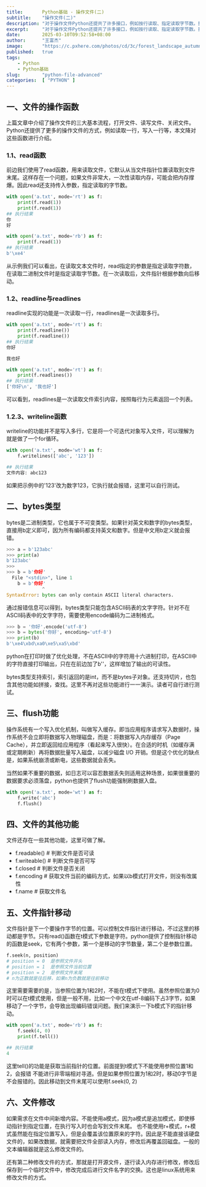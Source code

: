 ```yaml
---
title:       Python基础 - 操作文件(二)
subtitle:    "操作文件(二)"
description: "对于操作文件Python还提共了许多接口，例如按行读取、指定读取字节数。提供了移动文件指针来指定读写内容。操作二进制内置了bytes类型等等。本文将介绍这些操作以及如何对文件进行修改。"
excerpt:     "对于操作文件Python还提共了许多接口，例如按行读取、指定读取字节数。提供了移动文件指针来指定读写内容。操作二进制内置了bytes类型等等。本文将介绍这些操作以及如何对文件进行修改。"
date:        2025-03-10T09:52:58+08:00
author:      "王富杰"
image:       "https://c.pxhere.com/photos/cd/3c/forest_landscape_autumn_trees_germany_nature_mood_leaves-1370886.jpg!d"
published:   true
tags:
    - Python
    - Python基础
slug:        "python-file-advanced"
categories:  [ "PYTHON" ]
---
```


## 一、文件的操作函数
上篇文章中介绍了操作文件的三大基本流程，打开文件、读写文件、关闭文件。Python还提供了更多的操作文件的方式，例如读取一行，写入一行等，本文降对这些函数进行介绍。

### 1.1、read函数
前边我们使用了read函数，用来读取文件，它默认从当文件指针位置读取到文件末尾。这样存在一个问题，如果文件非常大，一次性读取内存，可能会把内存撑爆。因此read还支持传入参数，指定读取的字节数。
```python
with open('a.txt', mode='rt') as f:
    print(f.read(1))
    print(f.read(1))
## 执行结果
你
好

with open('a.txt', mode='rb') as f:
    print(f.read(1))
## 执行结果
b'\xe4'
```
从示例我们可以看出，在读取文本文件时，read指定的参数是指定读取字符数，在读取二进制文件时是指定读取字节数。在一次读取后，文件指针根据参数向后移动。

### 1.2、readline与readlines
readline实现的功能是一次读取一行，readlines是一次读取多行。
```python
with open('a.txt', mode='rt') as f:
    print(f.readline())
    print(f.readline())
## 执行结果
你好

我也好

with open('a.txt', mode='rt') as f:
    print(f.readlines())
## 执行结果
['你好\n', '我也好']
```
可以看到，readlines是一次读取文件索引内容，按照每行为元素返回一个列表。

### 1.2.3、writeline函数
writeline的功能并不是写入多行，它是将一个可迭代对象写入文件，可以理解为就是做了一个for循环。
```python
with open('a.txt', mode='wt') as f:
    f.writelines(['abc', '123'])

## 执行结果
文件内容: abc123
```
如果把示例中的'123'改为数字123，它执行就会报错，这里可以自行测试。


## 二、bytes类型
bytes是二进制类型，它也属于不可变类型。如果针对英文和数字的bytes类型，直接用b定义即可，因为所有编码都支持英文和数字。但是中文用b定义就会报错。
```python
>>> a = b'123abc'
>>> print(a)
b'123abc'
>>> 
>>> b = b'你好'
  File "<stdin>", line 1
    b = b'你好'
             ^
SyntaxError: bytes can only contain ASCII literal characters.
```
通过报错信息可以得到，bytes类型只能包含ASCII码表的文字字符。针对不在ASCII码表中的文字字符，需要使用encode编码为二进制格式。
```python
>>> b = '你好'.encode('utf-8')
>>> b = bytes('你好', encoding='utf-8')
>>> print(b)
b'\xe4\xbd\xa0\xe5\xa5\xbd'
```
python在打印时做了优化处理，不在ASCII中的字符用十六进制打印，在ASCII中的字符直接打印输出，只在在前边加了b''，这样增加了输出的可读性。

bytes类型支持索引，索引返回的是int，而不是bytes子对象。还支持切片，也包含其他功能如拼接，查找。这里不再对这些功能进行一一演示。读者可自行进行测试。

## 三、flush功能
操作系统有一个写入优化机制，叫做写入缓存。即当应用程序请求写入数据时，操作系统不会立即将数据写入物理磁盘，而是：将数据写入内存缓存（Page Cache），并立即返回给应用程序（看起来写入很快）。在合适的时机（如缓存满或定期刷新）再将数据批量写入磁盘，以减少磁盘 I/O 开销。但是这个优化的缺点是，如果系统崩溃或断电，这些数据就会丢失。

当然如果不重要的数据，如日志可以容忍数据丢失则适用这种场景，如果很重要的数据要求必须落盘，python也提供了flush功能强制刷数据入盘。
```python
with open('a.txt', mode='wt') as f:
    f.write('abc')
    f.flush()
```

## 四、文件的其他功能
文件还存在一些其他功能，这里可做了解。
* f.readable()  # 判断文件是否可读
* f.writeable() # 判断文件是否可写
* f.closed      # 判断文件是否关闭
* f.encoding    # 获取文件当前的编码方式，如果以b模式打开文件，则没有改属性
* f.name        # 获取文件名

## 五、文件指针移动
文件指针是下一个要操作字节的位置。可以控制文件指针进行移动，不过这里的移动都是字节。只有read()函数在t模式下参数是字符。python提供了控制指针移动的函数是seek，它有两个参数，第一个是移动的字节数量，第二个是参数位置。
```python
f.seek(n, position)
# position = 0  是参照文件开头
# position = 1  是参照文件当前位置
# position = 2  是参照文件末尾
# n为正数就是往后移，如果n为负数就是往前移动
```
这里需要需要的是，当参照位置为1和2时，不能在t模式下使用。虽然参照位置为0时可以在t模式使用，但是一般不用，比如一个中文在utf-8编码下占3字节，如果移动了一个字节，会导致出现编码错误问题。我们来演示一下b模式下的指针移动。
```python
with open('a.txt', mode='rb') as f:
    f.seek(4, 0)
    print(f.tell())

## 执行结果
4
```
这里tell()的功能是获取当前指针的位置。前面提到t模式下不能使用参照位置1和2，会报错 不能进行非零端相对寻道。但是如果参照位置为1和2时，移动0字节是不会报错的。因此移动到文件末尾可以使用f.seek(0, 2)

## 六、文件修改
如果需求在文件中间新增内容。不能使用a模式，因为a模式是追加模式，即使移动指针到指定位置，在执行写入时也会写到文件末尾。 也不能使用r+模式，r+模式虽然能在指定位置写入，但是会覆盖该位置原来的字符。因此是不能直接该硬盘文件的，如果改数据，就需要把文件全部读入内存，修改后再覆盖回磁盘。一般的文本编辑器就是这么修改文件的。

还有第二种修改文件的方式，那就是打开源文件，逐行读入内存进行修改，修改后保存到一个临时文件中，修改完成后进行文件名字的交换。这也是linux系统用来修改文件的方式。